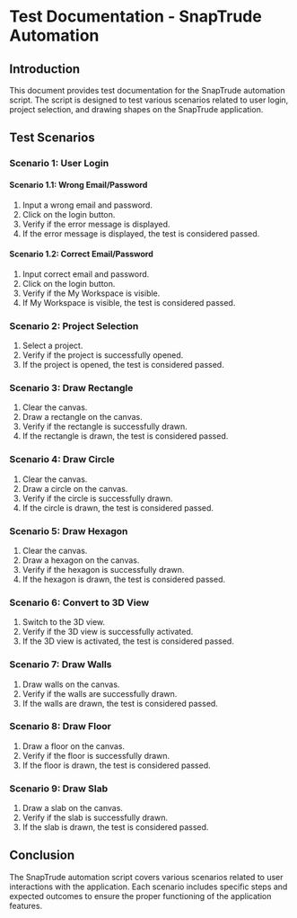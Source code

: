 # Test Documentation - SnapTrude Automation

## Introduction
This document provides test documentation for the SnapTrude automation script. The script is designed to test various scenarios related to user login, project selection, and drawing shapes on the SnapTrude application.

## Test Scenarios

### Scenario 1: User Login

#### Scenario 1.1: Wrong Email/Password
1. Input a wrong email and password.
2. Click on the login button.
3. Verify if the error message is displayed.
4. If the error message is displayed, the test is considered passed.

#### Scenario 1.2: Correct Email/Password
1. Input correct email and password.
2. Click on the login button.
3. Verify if the My Workspace is visible.
4. If My Workspace is visible, the test is considered passed.

### Scenario 2: Project Selection
1. Select a project.
2. Verify if the project is successfully opened.
3. If the project is opened, the test is considered passed.

### Scenario 3: Draw Rectangle
1. Clear the canvas.
2. Draw a rectangle on the canvas.
3. Verify if the rectangle is successfully drawn.
4. If the rectangle is drawn, the test is considered passed.

### Scenario 4: Draw Circle
1. Clear the canvas.
2. Draw a circle on the canvas.
3. Verify if the circle is successfully drawn.
4. If the circle is drawn, the test is considered passed.

### Scenario 5: Draw Hexagon
1. Clear the canvas.
2. Draw a hexagon on the canvas.
3. Verify if the hexagon is successfully drawn.
4. If the hexagon is drawn, the test is considered passed.

### Scenario 6: Convert to 3D View
1. Switch to the 3D view.
2. Verify if the 3D view is successfully activated.
3. If the 3D view is activated, the test is considered passed.

### Scenario 7: Draw Walls
1. Draw walls on the canvas.
2. Verify if the walls are successfully drawn.
3. If the walls are drawn, the test is considered passed.

### Scenario 8: Draw Floor
1. Draw a floor on the canvas.
2. Verify if the floor is successfully drawn.
3. If the floor is drawn, the test is considered passed.

### Scenario 9: Draw Slab
1. Draw a slab on the canvas.
2. Verify if the slab is successfully drawn.
3. If the slab is drawn, the test is considered passed.

## Conclusion
The SnapTrude automation script covers various scenarios related to user interactions with the application. Each scenario includes specific steps and expected outcomes to ensure the proper functioning of the application features.
